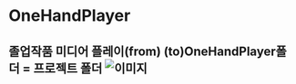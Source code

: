 # OneHandPlayer
졸업작품 미디어 플레이(from)  (to)OneHandPlayer폴더 = 프로젝트 폴더
![이미지](https://user-images.githubusercontent.com/74527127/145668820-99e55073-9212-4125-beb0-f3ad314c08c8.png)
---
